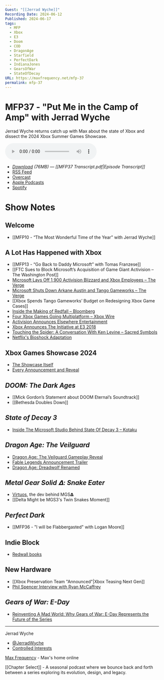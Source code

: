 ```yaml
---
Guest: "[[Jerrad Wyche]]"
Recording Date: 2024-06-12
Published: 2024-06-17
tags:
  - MFP
  - Xbox
  - E3
  - Doom
  - COD
  - DragonAge
  - Starfield
  - PerfectDark
  - IndianaJones
  - GearsOfWar
  - StateOfDecay
URL: https://maxfrequency.net/mfp-37
permalink: mfp-37
---
```

# MFP37 - "Put Me in the Camp of Amp" with Jerrad Wyche

Jerrad Wyche returns catch up with Max about the state of Xbox and dissect the 2024 Xbox Summer Games Showcase.

<audio controls>
  <source src="https://traffic.libsyn.com/maxfrequency/MFP37_Final_fix.mp3">
</audio>

- *[Download](https://traffic.libsyn.com/maxfrequency/MFP37_Final_fix.mp3) (76MB)  — [[MFP37 Transcript.pdf|Episode Transcript]]*
- [RSS Feed](https://maxfrequency.libsyn.com/rss)
- [Overcast](https://overcast.fm/itunes1557043396)
- [Apple Podcasts](https://podcasts.apple.com/us/podcast/the-max-frequency-podcast/id1557043396)
- [Spotify](https://open.spotify.com/show/3W1LwBNmhZ6s5QmQViWXKn)
# Show Notes
## Welcome

- [[MFP10 - “The Most Wonderful Time of the Year” with Jerrad Wyche]]
## A Lot Has Happened with Xbox

- [[MFP13 - “Go Back to Daddy Microsoft” with Tomas Franzese]]
- [[FTC Sues to Block Microsoft’s Acquisition of Game Giant Activision – The Washington Post]]
- [Microsoft Lays Off 1,900 Activision Blizzard and Xbox Employees – The Verge](https://www.theverge.com/2024/1/25/24049050/microsoft-activision-blizzard-layoffs)
- [Microsoft Shuts Down Arkane Austin and Tango Gameworks – The Verge](https://www.theverge.com/24151047/xbox-shuts-down-arkane-austin-tango-gameworks-microsoft)
- [[Xbox Spends Tango Gameworks’ Budget on Redesigning Xbox Game Cases]]
- [Inside the Making of Redfall – Bloomberg](https://www.bloomberg.com/news/articles/2023-06-01/arcane-s-redfall-misfire-for-xbox-panned-after-7-5-billion-microsoft-deal)
- [Four Xbox Games Going Multiplatform – Xbox Wire](https://news.xbox.com/en-us/2024/02/21/new-platforms-new-players-xbox-games-switch-playstation/)
- [Activision Announces Elsewhere Entertainment](https://blog.activision.com/activision/2024/activision-announces-new-studio-elsewhere-entertainment-all-new-franchise-development)
- [Xbox Announces The Initiative at E3 2018](https://www.youtube.com/live/E6GAxUVs37c?t=2297)
- [Touching the Spider: A Conversation With Ken Levine – Sacred Symbols](https://youtube.com/watch?v=2Q70Z1VsSvg)
- [Netflix's Bioshock Adaptation](https://www.whattowatch.com/watching-guides/bioshock-everything-we-know-about-the-netflix-adaptation)
## Xbox Games Showcase 2024

- [The Showcase Itself](https://www.youtube.com/live/ZZ6gafqCjsY)
- [Every Announcement and Reveal](https://news.xbox.com/en-us/2024/06/09/xbox-games-showcase-2024-recap-everything-announced/)
## *DOOM: The Dark Ages*

- [[Mick Gordon’s Statement about DOOM Eternal’s Soundtrack]]
- [[Bethesda Doubles Down]]
## *State of Decay 3*

- [Inside The Microsoft Studio Behind State Of Decay 3 – Kotaku](https://kotaku.com/state-of-decay-3-xbox-series-x-s-sexism-microsoft-undea-1848728682)
## *Dragon Age: The Veilguard*

- [Dragon Age: The Veilguard Gameplay Reveal](https://youtube.com/watch?v=CTNwHShylIg)
- [Fable Legends Announcement Trailer](https://youtube.com/watch?v=H6VsmYKDuKg)
- [Dragon Age: Dreadwolf Renamed](https://www.ign.com/articles/dragon-age-dreadwolf-dragon-age-the-veilguard-gameplay)
## *Metal Gear Solid 𝝙: Snake Eater*

- [Virtuos](https://en.wikipedia.org/wiki/Virtuos), the dev behind MGS𝝙
- [[Delta Might be MGS3's Twin Snakes Moment]]
## *Perfect Dark*

- [[MFP36 - "I will be Flabbergasted" with Logan Moore]]
## Indie Block

- [Redwall books](https://en.wikipedia.org/wiki/Redwall)
## New Hardware

- [[Xbox Preservation Team "Announced"|Xbox Teasing Next Gen]]
- [Phil Spencer Interview with Ryan McCaffrey](https://youtube.com/watch?v=IIpMhthwnto)
## *Gears of War: E-Day*

- [Reinventing A Mad World: Why Gears of War: E-Day Represents the Future of the Series](https://news.xbox.com/en-us/2024/06/09/gears-of-war-e-day-interview-details-xbox-games-showcase-2024/)

---

Jerrad Wyche
- [@JerradWyche](https://twitter.com/jerradwyche)
- [Controlled Interests](http://www.controlledinterests.com)

[Max Frequency](https://www.maxfrequency.net/) - Max's home online 

[[Chapter Select]] - A seasonal podcast where we bounce back and forth between a series exploring its evolution, design, and legacy.